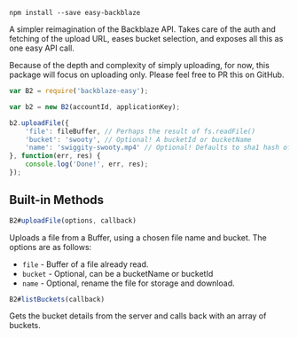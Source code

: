 `npm install --save easy-backblaze`

A simpler reimagination of the Backblaze API. Takes care of the auth and fetching of the upload URL, eases bucket selection, and exposes all this as one easy API call.

Because of the depth and complexity of simply uploading, for now, this package will focus on uploading only. Please feel free to PR this on GitHub.

``` javascript
var B2 = require('backblaze-easy');

var b2 = new B2(accountId, applicationKey);

b2.uploadFile({
    'file': fileBuffer, // Perhaps the result of fs.readFile()
    'bucket': 'swooty', // Optional! A bucketId or bucketName
    'name': 'swiggity-swooty.mp4' // Optional! Defaults to sha1 hash of file
}, function(err, res) {
    console.log('Done!', err, res);
});
```

## Built-in Methods

``` javascript
B2#uploadFile(options, callback)
```
Uploads a file from a Buffer, using a chosen file name and bucket. The options are as follows:

- `file` - Buffer of a file already read.
- `bucket` - Optional, can be a bucketName or bucketId
- `name` - Optional, rename the file for storage and download.

``` javascript
B2#listBuckets(callback)
```
Gets the bucket details from the server and calls back with an array of buckets.
